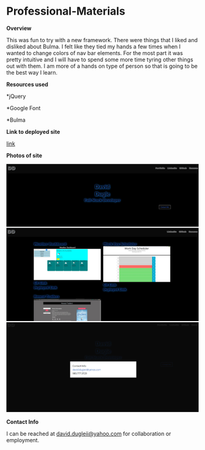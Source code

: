 # Professional-Materials

**Overview**

This was fun to try with a new framework. There were things that I liked and disliked about Bulma. I felt like they tied my hands a few times when I wanted to change colors of nav bar elements. For the most part it was pretty intuitive and I will have to spend some more time tyring other things out with them. I am more of a hands on type of person so that is going to be the best way I learn.

**Resources used**

*jQuery

*Google Font

*Bulma


**Link to deployed site**

[link](https://daviddugle.github.io/Professional-Materials/)

**Photos of site**

![main page](https://github.com/daviddugle/Professional-Materials/blob/main/assets/mainpage.jpg?raw=true)
![portfolio](https://github.com/daviddugle/Professional-Materials/blob/main/assets/Portfolio.jpg?raw=true)
![contact info](https://github.com/daviddugle/Professional-Materials/blob/main/assets/contactMeModal.jpg?raw=true)

**Contact Info**

I can be reached at david.dugleii@yahoo.com for collaboration or employment.